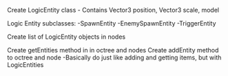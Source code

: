 Create LogicEntity class - Contains Vector3 position, Vector3 scale, model

Logic Entity subclasses:
-SpawnEntity
-EnemySpawnEntity
-TriggerEntity

Create list of LogicEntity objects in nodes

Create getEntities method in in octree and nodes
Create addEntity method to octree and node
-Basically do just like adding and getting items, but with LogicEntities